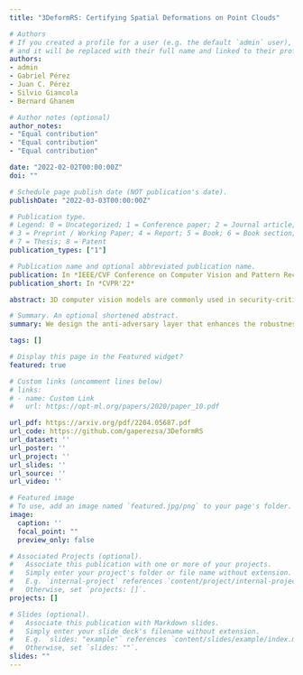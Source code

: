 ```yaml
---
title: "3DeformRS: Certifying Spatial Deformations on Point Clouds"

# Authors
# If you created a profile for a user (e.g. the default `admin` user), write the username (folder name) here 
# and it will be replaced with their full name and linked to their profile.
authors:
- admin
- Gabriel Pérez
- Juan C. Pérez
- Silvio Giancola 
- Bernard Ghanem

# Author notes (optional)
author_notes:
- "Equal contribution"
- "Equal contribution"
- "Equal contribution"

date: "2022-02-02T00:00:00Z"
doi: ""

# Schedule page publish date (NOT publication's date).
publishDate: "2022-03-03T00:00:00Z"

# Publication type.
# Legend: 0 = Uncategorized; 1 = Conference paper; 2 = Journal article;
# 3 = Preprint / Working Paper; 4 = Report; 5 = Book; 6 = Book section;
# 7 = Thesis; 8 = Patent
publication_types: ["1"]

# Publication name and optional abbreviated publication name.
publication: In *IEEE/CVF Conference on Computer Vision and Pattern Recognition*
publication_short: In *CVPR'22*

abstract: 3D computer vision models are commonly used in security-critical applications such as autonomous driving and surgical robotics. Emerging concerns over the robustness of these models against real-world deformations must be addressed practically and reliably. In this work, we propose 3DeformRS, a method to certify the robustness of point cloud Deep Neural Networks (DNNs) against real-world deformations. We developed 3DeformRS by building upon recent work that generalized Randomized Smoothing (RS) from pixel-intensity perturbations to vector-field deformations. In particular, we specialized RS to certify DNNs against parameterized deformations (e.g. rotation, twisting), while enjoying practical computational costs. We leverage the virtues of 3DeformRS to conduct a comprehensive empirical study on the certified robustness of four representative point cloud DNNs on two datasets and against seven different deformations. Compared to previous approaches for certifying point cloud DNNs, 3DeformRS is fast, scales well with point cloud size, and provides comparable-to-better certificates. For instance, when certifying a plain PointNet against a 3° z-rotation on 1024-point clouds, 3DeformRS grants a certificate 3x larger and 20x faster than previous work.

# Summary. An optional shortened abstract.
summary: We design the anti-adversary layer that enhances the robustness of pretrained models against strong adversarial attacks.

tags: []

# Display this page in the Featured widget?
featured: true

# Custom links (uncomment lines below)
# links:
# - name: Custom Link
#   url: https://opt-ml.org/papers/2020/paper_10.pdf

url_pdf: https://arxiv.org/pdf/2204.05687.pdf
url_code: https://github.com/gaperezsa/3DeformRS
url_dataset: ''
url_poster: ''
url_project: ''
url_slides: ''
url_source: ''
url_video: ''

# Featured image
# To use, add an image named `featured.jpg/png` to your page's folder. 
image:
  caption: ''
  focal_point: ""
  preview_only: false

# Associated Projects (optional).
#   Associate this publication with one or more of your projects.
#   Simply enter your project's folder or file name without extension.
#   E.g. `internal-project` references `content/project/internal-project/index.md`.
#   Otherwise, set `projects: []`.
projects: []

# Slides (optional).
#   Associate this publication with Markdown slides.
#   Simply enter your slide deck's filename without extension.
#   E.g. `slides: "example"` references `content/slides/example/index.md`.
#   Otherwise, set `slides: ""`.
slides: ""
---
```



